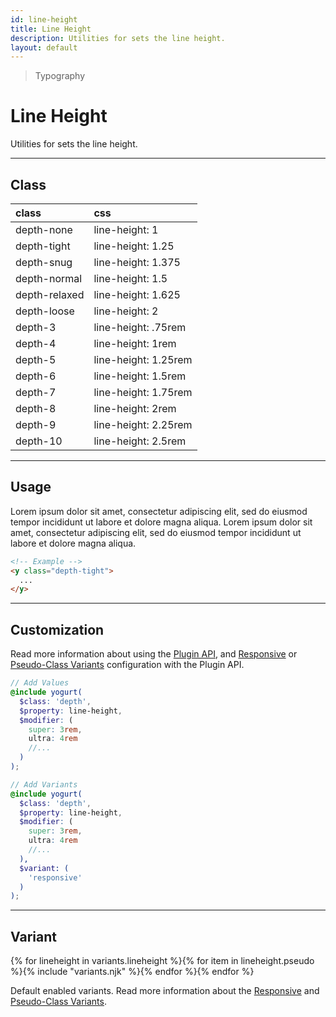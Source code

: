```yaml
---
id: line-height
title: Line Height
description: Utilities for sets the line height.
layout: default
---
```


> Typography

# Line Height

Utilities for sets the line height.

---

## Class

| <span class="px-3 py-1 text-white (dark)text-charcoal-100 bg-charcoal-100 (dark)bg-gray-600 rounded-full">class</span> | <span class="px-3 py-1 text-white (dark)text-charcoal-100 bg-charcoal-100 (dark)bg-gray-600 rounded-full">css</span> |
|:--|:--|
| depth-none | line-height: 1 |
| depth-tight | line-height: 1.25 |
| depth-snug | line-height: 1.375 |
| depth-normal | line-height: 1.5 |
| depth-relaxed | line-height: 1.625 |
| depth-loose | line-height: 2 |
| depth-3 | line-height: .75rem |
| depth-4 | line-height: 1rem |
| depth-5 | line-height: 1.25rem |
| depth-6 | line-height: 1.5rem |
| depth-7 | line-height: 1.75rem |
| depth-8 | line-height: 2rem |
| depth-9 | line-height: 2.25rem |
| depth-10 | line-height: 2.5rem |

---

## Usage

<y class="my-2 mx-auto max-w-md">
  <y class="flex">
    <y class="depth-tight mx-2 p-4 bg-gray-300">
      Lorem ipsum dolor sit amet, consectetur adipiscing elit, sed do eiusmod tempor incididunt ut labore et dolore magna aliqua.
    </y>
    <y class="depth-loose mx-2 p-4 bg-gray-300">
      Lorem ipsum dolor sit amet, consectetur adipiscing elit, sed do eiusmod tempor incididunt ut labore et dolore magna aliqua.
    </y>
  </y>
</y>

```html
<!-- Example -->
<y class="depth-tight">
  ...
</y>
```

---

## Customization

Read more information about using the [Plugin API](/plugin-api/), and  [Responsive](/responsive) or [Pseudo-Class Variants](/pseudo-class-variants/) configuration with the Plugin API.

```scss
// Add Values
@include yogurt(
  $class: 'depth',
  $property: line-height,
  $modifier: (
    super: 3rem,
    ultra: 4rem
    //...
  )
);

// Add Variants
@include yogurt(
  $class: 'depth',
  $property: line-height,
  $modifier: (
    super: 3rem,
    ultra: 4rem
    //...
  ),
  $variant: (
    'responsive'
  )
);
```

---

## Variant

<y class="flex flex-gap-2 flex-wrap justify-start items-center">{% for lineheight in variants.lineheight %}{% for item in lineheight.pseudo %}{% include "variants.njk" %}{% endfor %}{% endfor %}</y>

Default enabled variants. Read more information about the [Responsive](/responsive) and [Pseudo-Class Variants](/pseudo-class-variants/).